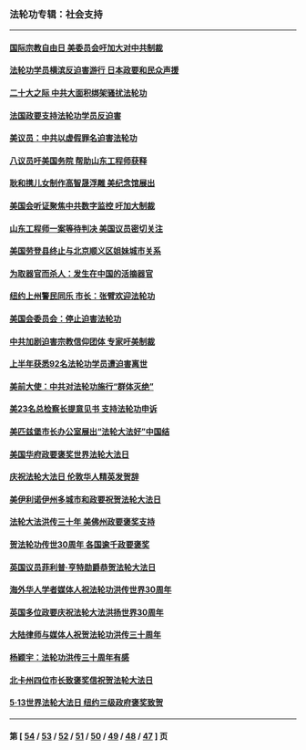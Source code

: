 ### 法轮功专辑：社会支持
---
#### [国际宗教自由日 美委员会吁加大对中共制裁](../../pages/nf4386/n13855021.md?11180430) 
#### [法轮功学员横滨反迫害游行 日本政要和民众声援](../../pages/nf4386/n13847132.md?11180430) 
#### [二十大之际 中共大面积绑架骚扰法轮功](../../pages/nf4386/n13846381.md?11180430) 
#### [法国政要支持法轮功学员反迫害](../../pages/nf4386/n13841970.md?11180430) 
#### [美议员：中共以虚假罪名迫害法轮功](../../pages/nf4386/n13841083.md?11180430) 
#### [八议员吁美国务院 帮助山东工程师获释](../../pages/nf4386/n13836379.md?11180430) 
#### [耿和携儿女制作高智晟浮雕 美纪念馆展出](../../pages/nf4386/n13829624.md?11180430) 
#### [美国会听证聚焦中共数字监控 吁加大制裁](../../pages/nf4386/n13825083.md?11180430) 
#### [山东工程师一案等待判决 美国议员密切关注](../../pages/nf4386/n13815065.md?11180430) 
#### [美国劳登县终止与北京顺义区姐妹城市关系](../../pages/nf4386/n13811030.md?11180430) 
#### [为取器官而杀人：发生在中国的活摘器官](../../pages/nf4386/n13794731.md?11180430) 
#### [纽约上州警民同乐 市长：张臂欢迎法轮功](../../pages/nf4386/n13794375.md?11180430) 
#### [美国会委员会：停止迫害法轮功](../../pages/nf4386/n13788164.md?11180430) 
#### [中共加剧迫害宗教信仰团体 专家吁美制裁](../../pages/nf4386/n13780252.md?11180430) 
#### [上半年获悉92名法轮功学员遭迫害离世](../../pages/nf4386/n13772701.md?11180430) 
#### [美前大使：中共对法轮功施行“群体灭绝”](../../pages/nf4386/n13771705.md?11180430) 
#### [美23名总检察长提意见书 支持法轮功申诉](../../pages/nf4386/n13766596.md?11180430) 
#### [美匹兹堡市长办公室展出“法轮大法好”中国结](../../pages/nf4386/n13749721.md?11180430) 
#### [美国华府政要褒奖世界法轮大法日](../../pages/nf4386/n13743770.md?11180430) 
#### [庆祝法轮大法日 伦敦华人精英发贺辞](../../pages/nf4386/n13741593.md?11180430) 
#### [美伊利诺伊州多城市和政要祝贺法轮大法日](../../pages/nf4386/n13737149.md?11180430) 
#### [法轮大法洪传三十年 美佛州政要褒奖支持](../../pages/nf4386/n13737103.md?11180430) 
#### [贺法轮功传世30周年 各国逾千政要褒奖](../../pages/nf4386/n13735828.md?11180430) 
#### [英国议员菲利普‧亨特勋爵恭贺法轮大法日](../../pages/nf4386/n13736187.md?11180430) 
#### [海外华人学者媒体人祝法轮功洪传世界30周年](../../pages/nf4386/n13735835.md?11180430) 
#### [英国多位政要庆祝法轮大法洪扬世界30周年](../../pages/nf4386/n13734739.md?11180430) 
#### [大陆律师与媒体人祝贺法轮功洪传三十周年](../../pages/nf4386/n13735062.md?11180430) 
#### [杨颖宇：法轮功洪传三十周年有感](../../pages/nf4386/n13734884.md?11180430) 
#### [北卡州四位市长致褒奖信祝贺法轮大法日](../../pages/nf4386/n13733292.md?11180430) 
#### [5·13世界法轮大法日 纽约三级政府褒奖致贺](../../pages/nf4386/n13732651.md?11180430) 

---
#### 第 [ [54](./54.md?11180430) / [53](./53.md?11180430) / [52](./52.md?11180430) / [51](./51.md?11180430) / [50](./50.md?11180430) / [49](./49.md?11180430) / [48](./48.md?11180430) / [47](./47.md?11180430) ] 页
